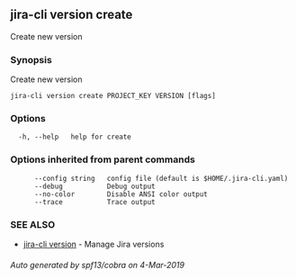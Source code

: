 ## jira-cli version create

Create new version

### Synopsis

Create new version

```
jira-cli version create PROJECT_KEY VERSION [flags]
```

### Options

```
  -h, --help   help for create
```

### Options inherited from parent commands

```
      --config string   config file (default is $HOME/.jira-cli.yaml)
      --debug           Debug output
      --no-color        Disable ANSI color output
      --trace           Trace output
```

### SEE ALSO

* [jira-cli version](jira-cli_version.md)	 - Manage Jira versions

###### Auto generated by spf13/cobra on 4-Mar-2019
